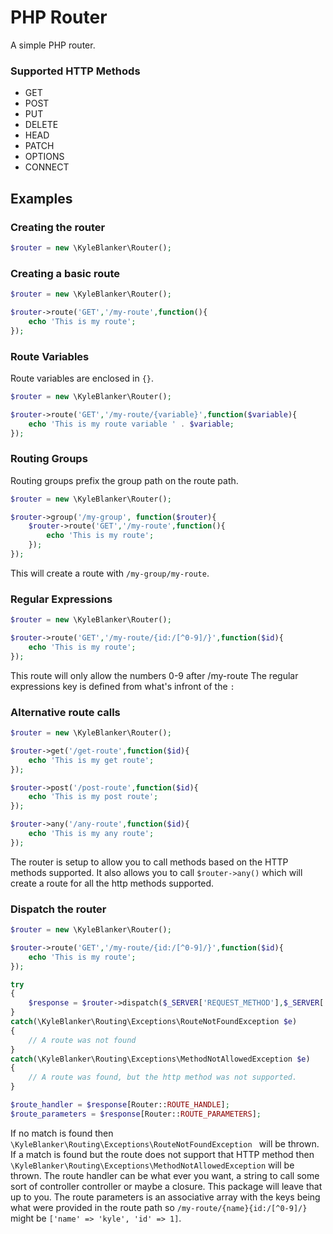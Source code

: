 # PHP Router
A simple PHP router.

### Supported HTTP Methods
- GET
- POST
- PUT
- DELETE
- HEAD
- PATCH
- OPTIONS
- CONNECT

## Examples

### Creating the router
```PHP
$router = new \KyleBlanker\Router();
```

### Creating a basic route
```PHP
$router = new \KyleBlanker\Router();

$router->route('GET','/my-route',function(){
    echo 'This is my route';
});

```

### Route Variables

Route variables are enclosed in ```{}```.

```PHP
$router = new \KyleBlanker\Router();

$router->route('GET','/my-route/{variable}',function($variable){
    echo 'This is my route variable ' . $variable;
});
```
### Routing Groups

Routing groups prefix the group path on the route path.

```PHP
$router = new \KyleBlanker\Router();

$router->group('/my-group', function($router){
    $router->route('GET','/my-route',function(){
        echo 'This is my route';
    });
});

```

This will create a route with ```/my-group/my-route```.

### Regular Expressions

```PHP
$router = new \KyleBlanker\Router();

$router->route('GET','/my-route/{id:/[^0-9]/}',function($id){
    echo 'This is my route';
});

```

This route will only allow the numbers 0-9 after /my-route
The regular expressions key is defined from what's infront of the  ```:```

### Alternative route calls

```PHP
$router = new \KyleBlanker\Router();

$router->get('/get-route',function($id){
    echo 'This is my get route';
});

$router->post('/post-route',function($id){
    echo 'This is my post route';
});

$router->any('/any-route',function($id){
    echo 'This is my any route';
});
```

The router is setup to allow you to call methods based on the HTTP methods supported.
It also allows you to call ```$router->any()``` which will create a route for all the http methods supported.

### Dispatch the router
```PHP
$router = new \KyleBlanker\Router();

$router->route('GET','/my-route/{id:/[^0-9]/}',function($id){
    echo 'This is my route';
});

try
{
    $response = $router->dispatch($_SERVER['REQUEST_METHOD'],$_SERVER['REQUEST_URI']);
}
catch(\KyleBlanker\Routing\Exceptions\RouteNotFoundException $e)
{
    // A route was not found
}
catch(\KyleBlanker\Routing\Exceptions\MethodNotAllowedException $e)
{
    // A route was found, but the http method was not supported.
}

$route_handler = $response[Router::ROUTE_HANDLE];
$route_parameters = $response[Router::ROUTE_PARAMETERS];
```
If no match is found then ```\KyleBlanker\Routing\Exceptions\RouteNotFoundException ``` will be thrown.
If a match is found but the route does not support that HTTP method then ```\KyleBlanker\Routing\Exceptions\MethodNotAllowedException``` will be thrown.
The route handler can be what ever you want, a string to call some sort of controller controller or maybe a closure. This package will leave that up to you.
The route parameters is an associative array with the keys being what were provided in the route path so ```/my-route/{name}{id:/[^0-9]/}``` might be ```['name' => 'kyle', 'id' => 1]```.
